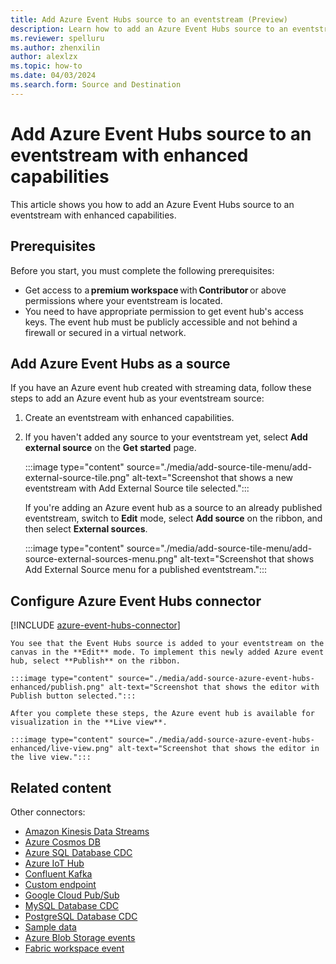 ```yaml
---
title: Add Azure Event Hubs source to an eventstream (Preview)
description: Learn how to add an Azure Event Hubs source to an eventstream with enhanced capabilities.
ms.reviewer: spelluru
ms.author: zhenxilin
author: alexlzx
ms.topic: how-to
ms.date: 04/03/2024
ms.search.form: Source and Destination
---
```


# Add Azure Event Hubs source to an eventstream with enhanced capabilities
This article shows you how to add an Azure Event Hubs source to an eventstream with enhanced capabilities. 

## Prerequisites 
Before you start, you must complete the following prerequisites: 

- Get access to a **premium workspace** with **Contributor** or above permissions where your eventstream is located. 
- You need to have appropriate permission to get event hub's access keys. The event hub must be publicly accessible and not behind a firewall or secured in a virtual network. 

## Add Azure Event Hubs as a source 
If you have an Azure event hub created with streaming data, follow these steps to add an Azure event hub as your eventstream source: 

1. Create an eventstream with enhanced capabilities. 
1. If you haven't added any source to your eventstream yet, select **Add external source** on the **Get started** page. 

    :::image type="content" source="./media/add-source-tile-menu/add-external-source-tile.png" alt-text="Screenshot that shows a new eventstream with Add External Source tile selected.":::

    If you're adding an Azure event hub as a source to an already published eventstream, switch to **Edit** mode, select **Add source** on the ribbon, and then select **External sources**. 

    :::image type="content" source="./media/add-source-tile-menu/add-source-external-sources-menu.png" alt-text="Screenshot that shows Add External Source menu for a published eventstream.":::

## Configure Azure Event Hubs connector
[!INCLUDE [azure-event-hubs-connector](./includes/azure-event-hubs-source-connector.md)]

    You see that the Event Hubs source is added to your eventstream on the canvas in the **Edit** mode. To implement this newly added Azure event hub, select **Publish** on the ribbon.

    :::image type="content" source="./media/add-source-azure-event-hubs-enhanced/publish.png" alt-text="Screenshot that shows the editor with Publish button selected.":::
    
    After you complete these steps, the Azure event hub is available for visualization in the **Live view**. 

    :::image type="content" source="./media/add-source-azure-event-hubs-enhanced/live-view.png" alt-text="Screenshot that shows the editor in the live view.":::

## Related content

Other connectors:

- [Amazon Kinesis Data Streams](add-source-amazon-kinesis-data-streams.md)
- [Azure Cosmos DB](add-source-azure-cosmos-db-change-data-capture.md)
- [Azure SQL Database CDC](add-source-azure-sql-database-change-data-capture.md)
- [Azure IoT Hub](add-source-azure-iot-hub-enhanced.md)
- [Confluent Kafka](add-source-confluent-kafka.md)
- [Custom endpoint](add-source-custom-app-enhanced.md)
- [Google Cloud Pub/Sub](add-source-google-cloud-pub-sub.md) 
- [MySQL Database CDC](add-source-mysql-database-change-data-capture.md)
- [PostgreSQL Database CDC](add-source-postgresql-database-change-data-capture.md)
- [Sample data](add-source-sample-data-enhanced.md)
- [Azure Blob Storage events](add-source-azure-blob-storage.md)
- [Fabric workspace event](add-source-fabric-workspace.md)